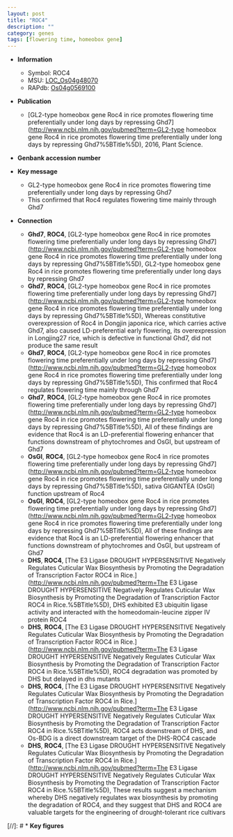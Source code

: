 ```yaml
---
layout: post
title: "ROC4"
description: ""
category: genes
tags: [flowering time, homeobox gene]
---
```


* **Information**  
    + Symbol: ROC4  
    + MSU: [LOC_Os04g48070](http://rice.plantbiology.msu.edu/cgi-bin/ORF_infopage.cgi?orf=LOC_Os04g48070)  
    + RAPdb: [Os04g0569100](http://rapdb.dna.affrc.go.jp/viewer/gbrowse_details/irgsp1?name=Os04g0569100)  

* **Publication**  
    + [GL2-type homeobox gene Roc4 in rice promotes flowering time preferentially under long days by repressing Ghd7](http://www.ncbi.nlm.nih.gov/pubmed?term=GL2-type homeobox gene Roc4 in rice promotes flowering time preferentially under long days by repressing Ghd7%5BTitle%5D), 2016, Plant Science.

* **Genbank accession number**  

* **Key message**  
    + GL2-type homeobox gene Roc4 in rice promotes flowering time preferentially under long days by repressing Ghd7
    + This confirmed that Roc4 regulates flowering time mainly through Ghd7

* **Connection**  
    + __Ghd7__, __ROC4__, [GL2-type homeobox gene Roc4 in rice promotes flowering time preferentially under long days by repressing Ghd7](http://www.ncbi.nlm.nih.gov/pubmed?term=GL2-type homeobox gene Roc4 in rice promotes flowering time preferentially under long days by repressing Ghd7%5BTitle%5D), GL2-type homeobox gene Roc4 in rice promotes flowering time preferentially under long days by repressing Ghd7
    + __Ghd7__, __ROC4__, [GL2-type homeobox gene Roc4 in rice promotes flowering time preferentially under long days by repressing Ghd7](http://www.ncbi.nlm.nih.gov/pubmed?term=GL2-type homeobox gene Roc4 in rice promotes flowering time preferentially under long days by repressing Ghd7%5BTitle%5D), Whereas constitutive overexpression of Roc4 in Dongjin japonica rice, which carries active Ghd7, also caused LD-preferential early flowering, its overexpression in Longjing27 rice, which is defective in functional Ghd7, did not produce the same result
    + __Ghd7__, __ROC4__, [GL2-type homeobox gene Roc4 in rice promotes flowering time preferentially under long days by repressing Ghd7](http://www.ncbi.nlm.nih.gov/pubmed?term=GL2-type homeobox gene Roc4 in rice promotes flowering time preferentially under long days by repressing Ghd7%5BTitle%5D), This confirmed that Roc4 regulates flowering time mainly through Ghd7
    + __Ghd7__, __ROC4__, [GL2-type homeobox gene Roc4 in rice promotes flowering time preferentially under long days by repressing Ghd7](http://www.ncbi.nlm.nih.gov/pubmed?term=GL2-type homeobox gene Roc4 in rice promotes flowering time preferentially under long days by repressing Ghd7%5BTitle%5D), All of these findings are evidence that Roc4 is an LD-preferential flowering enhancer that functions downstream of phytochromes and OsGI, but upstream of Ghd7
    + __OsGI__, __ROC4__, [GL2-type homeobox gene Roc4 in rice promotes flowering time preferentially under long days by repressing Ghd7](http://www.ncbi.nlm.nih.gov/pubmed?term=GL2-type homeobox gene Roc4 in rice promotes flowering time preferentially under long days by repressing Ghd7%5BTitle%5D), sativa GIGANTEA (OsGI) function upstream of Roc4
    + __OsGI__, __ROC4__, [GL2-type homeobox gene Roc4 in rice promotes flowering time preferentially under long days by repressing Ghd7](http://www.ncbi.nlm.nih.gov/pubmed?term=GL2-type homeobox gene Roc4 in rice promotes flowering time preferentially under long days by repressing Ghd7%5BTitle%5D), All of these findings are evidence that Roc4 is an LD-preferential flowering enhancer that functions downstream of phytochromes and OsGI, but upstream of Ghd7
    + __DHS__, __ROC4__, [The E3 Ligase DROUGHT HYPERSENSITIVE Negatively Regulates Cuticular Wax Biosynthesis by Promoting the Degradation of Transcription Factor ROC4 in Rice.](http://www.ncbi.nlm.nih.gov/pubmed?term=The E3 Ligase DROUGHT HYPERSENSITIVE Negatively Regulates Cuticular Wax Biosynthesis by Promoting the Degradation of Transcription Factor ROC4 in Rice.%5BTitle%5D),  DHS exhibited E3 ubiquitin ligase activity and interacted with the homeodomain-leucine zipper IV protein ROC4
    + __DHS__, __ROC4__, [The E3 Ligase DROUGHT HYPERSENSITIVE Negatively Regulates Cuticular Wax Biosynthesis by Promoting the Degradation of Transcription Factor ROC4 in Rice.](http://www.ncbi.nlm.nih.gov/pubmed?term=The E3 Ligase DROUGHT HYPERSENSITIVE Negatively Regulates Cuticular Wax Biosynthesis by Promoting the Degradation of Transcription Factor ROC4 in Rice.%5BTitle%5D),  ROC4 degradation was promoted by DHS but delayed in dhs mutants
    + __DHS__, __ROC4__, [The E3 Ligase DROUGHT HYPERSENSITIVE Negatively Regulates Cuticular Wax Biosynthesis by Promoting the Degradation of Transcription Factor ROC4 in Rice.](http://www.ncbi.nlm.nih.gov/pubmed?term=The E3 Ligase DROUGHT HYPERSENSITIVE Negatively Regulates Cuticular Wax Biosynthesis by Promoting the Degradation of Transcription Factor ROC4 in Rice.%5BTitle%5D),  ROC4 acts downstream of DHS, and Os-BDG is a direct downstream target of the DHS-ROC4 cascade
    + __DHS__, __ROC4__, [The E3 Ligase DROUGHT HYPERSENSITIVE Negatively Regulates Cuticular Wax Biosynthesis by Promoting the Degradation of Transcription Factor ROC4 in Rice.](http://www.ncbi.nlm.nih.gov/pubmed?term=The E3 Ligase DROUGHT HYPERSENSITIVE Negatively Regulates Cuticular Wax Biosynthesis by Promoting the Degradation of Transcription Factor ROC4 in Rice.%5BTitle%5D),  These results suggest a mechanism whereby DHS negatively regulates wax biosynthesis by promoting the degradation of ROC4, and they suggest that DHS and ROC4 are valuable targets for the engineering of drought-tolerant rice cultivars

[//]: # * **Key figures**  


